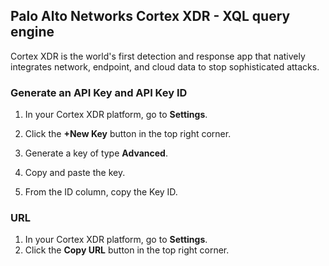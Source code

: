 ## Palo Alto Networks Cortex XDR - XQL query engine
Cortex XDR is the world's first detection and response app that natively integrates network, endpoint, and cloud data to stop sophisticated attacks.

### Generate an API Key and API Key ID

1. In your Cortex XDR platform, go to **Settings**.

2. Click the **+New Key** button in the top right corner.

3. Generate a key of type **Advanced**.

4. Copy and paste the key.

5. From the ID column, copy the Key ID.

### URL
1. In your Cortex XDR platform, go to **Settings**.
2. Click the **Copy URL** button in the top right corner.
